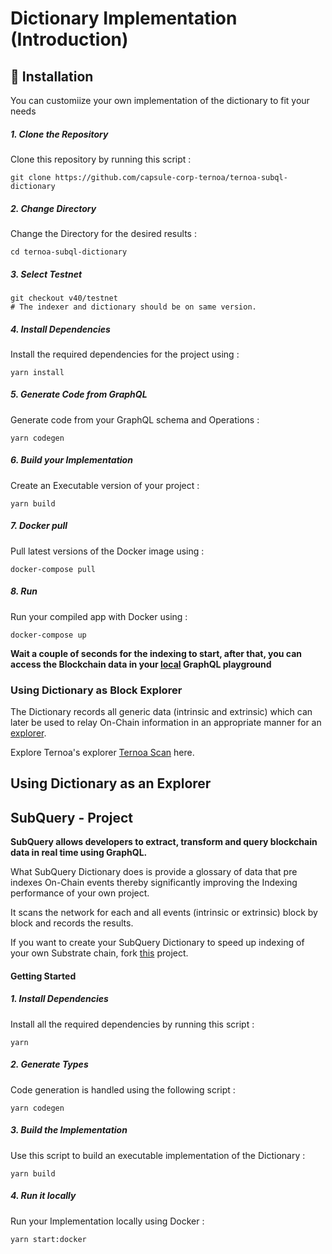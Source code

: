 # Dictionary Implementation (Introduction)

## 🤔 Installation 

You can customiize your own implementation of the dictionary to fit your needs 

##### 1. Clone the Repository

Clone this repository by running this script :

```
git clone https://github.com/capsule-corp-ternoa/ternoa-subql-dictionary
```

##### 2. Change Directory

Change the Directory for the desired results : 
```
cd ternoa-subql-dictionary
```

##### 3. Select Testnet

```
git checkout v40/testnet
# The indexer and dictionary should be on same version.

```

##### 4. Install Dependencies

Install the required dependencies for the project using :

```
yarn install
```
##### 5. Generate Code from GraphQL

Generate code from your GraphQL schema and Operations :

```
yarn codegen
```

##### 6. Build your Implementation

Create an Executable version of your project :
    
```
yarn build
```

##### 7. Docker pull

Pull latest versions of the Docker image using :

```
docker-compose pull
```

##### 8. Run 

Run your compiled app with Docker using :

```
docker-compose up
```

**Wait a couple of seconds for the indexing to start, after that, you can access the Blockchain data in your [local](http://localhost:3000/) GraphQL playground**

### Using Dictionary as Block Explorer 

The Dictionary records all generic data (intrinsic and extrinsic) which can later be used to relay On-Chain information in an appropriate manner for an [explorer](https://etherscan.io/). 

Explore Ternoa's explorer [Ternoa Scan](https://explorer.ternoa.com/) here.

## Using Dictionary as an Explorer

## SubQuery - Project

**SubQuery allows developers to extract, transform and query blockchain data in real time using GraphQL.**

What SubQuery Dictionary does is provide a glossary of data that pre indexes On-Chain events thereby significantly improving the Indexing performance of your own project.

It scans the network for each and all events (intrinsic or extrinsic) block by block and records the results.

If you want to create your SubQuery Dictionary to speed up indexing of your own Substrate chain, fork [this](https://github.com/subquery/subql-dictionary) project.

#### Getting Started

##### 1. Install Dependencies 

Install all the required dependencies by running this script :

```
yarn
```

##### 2. Generate Types

Code generation is handled using the following script :

```
yarn codegen
```

##### 3. Build the Implementation

Use this script to build an executable implementation of the Dictionary :
```
yarn build
```

##### 4. Run it locally

Run your Implementation locally using Docker :

```
yarn start:docker
```